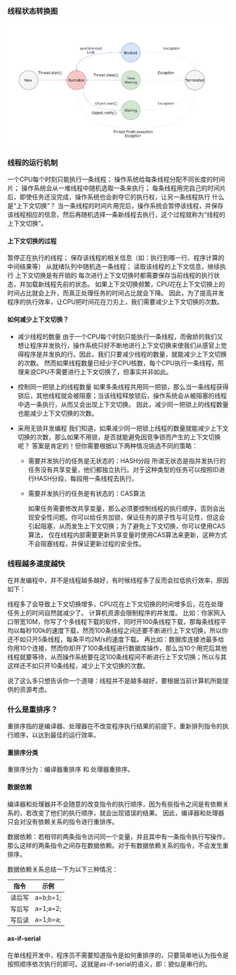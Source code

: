 ### 线程状态转换图

![img](https://github.com/CyC2018/CS-Notes/raw/master/docs/notes/pics/ace830df-9919-48ca-91b5-60b193f593d2.png)

### 线程的运行机制

一个CPU每个时刻只能执行一条线程；
操作系统给每条线程分配不同长度的时间片；
操作系统会从一堆线程中随机选取一条来执行；
每条线程用完自己的时间片后，即使任务还没完成，操作系统也会剥夺它的执行权，让另一条线程执行
什么是“上下文切换”？
当一条线程的时间片用完后，操作系统会暂停该线程，并保存该线程相应的信息，然后再随机选择一条新线程去执行，这个过程就称为“线程的上下文切换”。

#### 上下文切换的过程

暂停正在执行的线程；
保存该线程的相关信息（如：执行到哪一行、程序计算的中间结果等）
从就绪队列中随机选一条线程；
读取该线程的上下文信息，继续执行
上下文切换是有开销的
每次进行上下文切换时都需要保存当前线程的执行状态，并加载新线程先前的状态。 
如果上下文切换频繁，CPU花在上下文切换上的时间占比就会上升，而真正处理任务的时间占比就会下降。 
因此，为了提高并发程序的执行效率，让CPU把时间花在刀刃上，我们需要减少上下文切换的次数。

#### 如何减少上下文切换？

- 减少线程的数量 
  由于一个CPU每个时刻只能执行一条线程，而傲娇的我们又想让程序并发执行，操作系统只好不断地进行上下文切换来使我们从感官上觉得程序是并发执的行。因此，我们只要减少线程的数量，就能减少上下文切换的次数。 
  然而如果线程数量已经少于CPU核数，每个CPU执行一条线程，照理来说CPU不需要进行上下文切换了，但事实并非如此。

- 控制同一把锁上的线程数量 
  如果多条线程共用同一把锁，那么当一条线程获得锁后，其他线程就会被阻塞；当该线程释放锁后，操作系统会从被阻塞的线程中选一条执行，从而又会出现上下文切换。 
  因此，减少同一把锁上的线程数量也能减少上下文切换的次数。

- 采用无锁并发编程 
  我们知道，如果减少同一把锁上线程的数量就能减少上下文切换的次数，那么如果不用锁，是否就能避免因竞争锁而产生的上下文切换呢？ 
  答案是肯定的！但你需要根据以下两种情况挑选不同的策略：

  - 需要并发执行的任务是无状态的：HASH分段 
    所谓无状态是指并发执行的任务没有共享变量，他们都独立执行。对于这种类型的任务可以按照ID进行HASH分段，每段用一条线程去执行。

  - 需要并发执行的任务是有状态的：CAS算法 

    如果任务需要修改共享变量，那么必须要控制线程的执行顺序，否则会出现安全性问题。你可以给任务加锁，保证任务的原子性与可见性，但这会引起阻塞，从而发生上下文切换；为了避免上下文切换，你可以使用CAS算法， 仅在线程内部需要更新共享变量时使用CAS算法来更新，这种方式不会阻塞线程，并保证更新过程的安全性。



### 线程越多速度越快

在并发编程中，并不是线程越多越好，有时候线程多了反而会拉低执行效率，原因如下：

线程多了会导致上下文切换增多，CPU花在上下文切换的时间增多后，花在处理任务上的时间自然就减少了。
计算机资源会限制程序的并发度。 
比如：你家网入口带宽10M，你写了个多线程下载的软件，同时开100条线程下载，那每条线程平均以每秒100k的速度下载，然而100条线程之间还要不断进行上下文切换，所以你还不如只开5条线程，每条平均2M/s的速度下载。
再比如：数据库连接池最多给你用10个连接，然而你却开了100条线程进行数据库操作，那么当10个用完后其他线程就要等待，从而操作系统要在这100条线程间不断进行上下文切换；所以与其这样还不如只开10条线程，减少上下文切换的次数。

说了这么多只想告诉你一个道理：线程并不是越多越好，要根据当前计算机所能提供的资源考虑。



### 什么是重排序？

重排序指的是编译器、处理器在不改变程序执行结果的前提下，重新排列指令的执行顺序，以达到最佳的运行效率。

#### 重排序分类

重排序分为：编译器重排序 和 处理器重排序。

#### 数据依赖

编译器和处理器并不会随意的改变指令的执行顺序，因为有些指令之间是有依赖关系的，若改变了他们的执行顺序，就会出现错误的结果。 
因此，编译器和处理器只会对没有依赖关系的指令进行重排序。

数据依赖：若相邻的两条指令访问同一个变量，并且其中有一条指令执行写操作，那么这样的两条指令之间存在数据依赖。对于有数据依赖关系的指令，不会发生重排序。

数据依赖关系总结一下为以下三种情况：

| 指令   | 示例     |
| ------ | -------- |
| 读后写 | a=b;b=1; |
| 写后写 | a=1;a=2; |
| 写后读 | a=1;b=a; |

#### as-if-serial

在单线程开发中，程序员不需要知道指令是如何重排序的，只要简单地认为指令是按照顺序依次执行的即可。这就是as-if-serial的语义，即：貌似是串行的。

